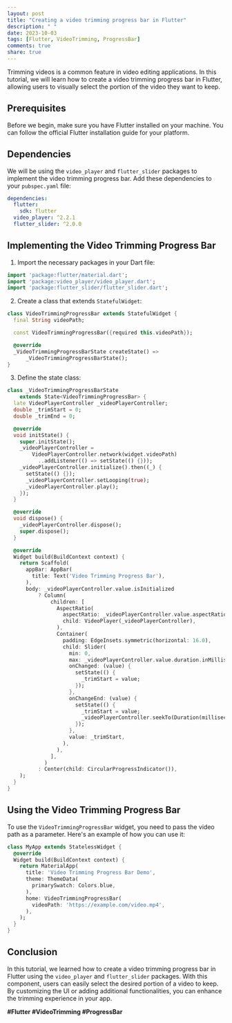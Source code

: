 ```yaml
---
layout: post
title: "Creating a video trimming progress bar in Flutter"
description: " "
date: 2023-10-03
tags: [Flutter, VideoTrimming, ProgressBar]
comments: true
share: true
---
```


Trimming videos is a common feature in video editing applications. In this tutorial, we will learn how to create a video trimming progress bar in Flutter, allowing users to visually select the portion of the video they want to keep.

## Prerequisites

Before we begin, make sure you have Flutter installed on your machine. You can follow the official Flutter installation guide for your platform.

## Dependencies

We will be using the `video_player` and `flutter_slider` packages to implement the video trimming progress bar. Add these dependencies to your `pubspec.yaml` file:

```yaml
dependencies:
  flutter:
    sdk: flutter
  video_player: ^2.2.1
  flutter_slider: ^2.0.0
```

## Implementing the Video Trimming Progress Bar

1. Import the necessary packages in your Dart file:

```dart
import 'package:flutter/material.dart';
import 'package:video_player/video_player.dart';
import 'package:flutter_slider/flutter_slider.dart';
```

2. Create a class that extends `StatefulWidget`:

```dart
class VideoTrimmingProgressBar extends StatefulWidget {
  final String videoPath;

  const VideoTrimmingProgressBar({required this.videoPath});

  @override
  _VideoTrimmingProgressBarState createState() =>
      _VideoTrimmingProgressBarState();
}
```

3. Define the state class:

```dart
class _VideoTrimmingProgressBarState
    extends State<VideoTrimmingProgressBar> {
  late VideoPlayerController _videoPlayerController;
  double _trimStart = 0;
  double _trimEnd = 0;

  @override
  void initState() {
    super.initState();
    _videoPlayerController =
        VideoPlayerController.network(widget.videoPath)
          ..addListener(() => setState(() {}));
    _videoPlayerController.initialize().then((_) {
      setState(() {});
      _videoPlayerController.setLooping(true);
      _videoPlayerController.play();
    });
  }

  @override
  void dispose() {
    _videoPlayerController.dispose();
    super.dispose();
  }

  @override
  Widget build(BuildContext context) {
    return Scaffold(
      appBar: AppBar(
        title: Text('Video Trimming Progress Bar'),
      ),
      body: _videoPlayerController.value.isInitialized
          ? Column(
              children: [
                AspectRatio(
                  aspectRatio: _videoPlayerController.value.aspectRatio,
                  child: VideoPlayer(_videoPlayerController),
                ),
                Container(
                  padding: EdgeInsets.symmetric(horizontal: 16.0),
                  child: Slider(
                    min: 0,
                    max: _videoPlayerController.value.duration.inMilliseconds.toDouble(),
                    onChanged: (value) {
                      setState(() {
                        _trimStart = value;
                      });
                    },
                    onChangeEnd: (value) {
                      setState(() {
                        _trimStart = value;
                        _videoPlayerController.seekTo(Duration(milliseconds: _trimStart.toInt()));
                      });
                    },
                    value: _trimStart,
                  ),
                ),
              ],
            )
          : Center(child: CircularProgressIndicator()),
    );
  }
}
```

## Using the Video Trimming Progress Bar

To use the `VideoTrimmingProgressBar` widget, you need to pass the video path as a parameter. Here's an example of how you can use it:

```dart
class MyApp extends StatelessWidget {
  @override
  Widget build(BuildContext context) {
    return MaterialApp(
      title: 'Video Trimming Progress Bar Demo',
      theme: ThemeData(
        primarySwatch: Colors.blue,
      ),
      home: VideoTrimmingProgressBar(
        videoPath: 'https://example.com/video.mp4',
      ),
    );
  }
}
```

## Conclusion

In this tutorial, we learned how to create a video trimming progress bar in Flutter using the `video_player` and `flutter_slider` packages. With this component, users can easily select the desired portion of a video to keep. By customizing the UI or adding additional functionalities, you can enhance the trimming experience in your app.

**#Flutter #VideoTrimming #ProgressBar**